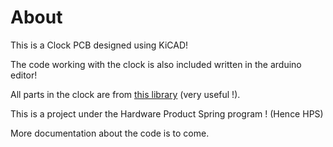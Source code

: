 # About

This is a Clock PCB designed using KiCAD!

The code working with the clock is also included written in the arduino editor!

All parts in the clock are from [this library](https://github.com/hps-matthew/hps-kicad-library) (very useful !).

This is a project under the Hardware Product Spring program ! (Hence HPS) 

More documentation about the code is to come. 

